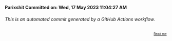 **Parixshit Committed on: Wed, 17 May 2023 11:04:27 AM** <!-- 4f7cc22c-42c0-4bc3-bc17-059bbfacaf02 -->

###### This is an automated commit generated by a GitHub Actions workflow.

<div align="right"><sub><sup><a href="https://github.com/Parixshit/AutoCommit.git">Read me</a></sup></sub></div>
